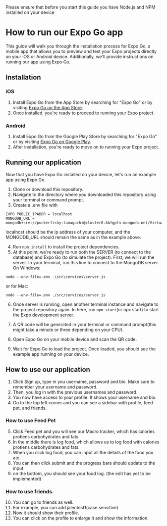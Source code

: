 Please ensure that before you start this guide you have Node.js and NPM installed on your device
# How to run our Expo Go app

This guide will walk you through the installation process for Expo Go, a mobile app that allows you to preview and test your Expo projects directly on your iOS or Android device. Additionally, we'll provide instructions on running our app using Expo Go.

## Installation

### iOS

1. Install Expo Go from the App Store by searching for "Expo Go" or by visiting [Expo Go on the App Store](https://apps.apple.com/us/app/expo-go/id982107779).
2. Once installed, you're ready to proceed to running your Expo project.

### Android

1. Install Expo Go from the Google Play Store by searching for "Expo Go" or by visiting [Expo Go on Google Play](https://play.google.com/store/apps/details?id=host.exp.exponent).
2. After installation, you're ready to move on to running your Expo project.

## Running our application

Now that you have Expo Go installed on your device, let's run an example app using Expo Go.

1. Clone or download this repository.
2. Navigate to the directory where you downloaded this repository using your terminal or command prompt.
3. Create a .env file with 
```
EXPO_PUBLIC_IPADDR = localhost
MONGODB_URL = mongodb+srv://puckerfishy:tamagachi@cluster0.kbfgpln.mongodb.net/VirtualPetDatabase
```
localhost should be the ip address of your computer, and the MONGODB_URL should remain the same as in the example above. 

4. Run `npm install` to install the project dependencies.
5. At this point, we're ready to run both the SERVER (to connect to the database) and Expo Go (to simulate the project). 
First, we will run the server. In your terminal, run this line to connect to the MongoDB server.
  On Windows:
  ```
  node --env-file=.env .\src\services\server.js
  ```
  or for Mac:
  ```
  node --env-file=.env ./src/services/server.js
  ```

6. Once server is running, open another terminal instance and navigate to the project repository again. In here, run `npm start`(or npx start) to start the Expo development server.

7. A QR code will be generated in your terminal or command prompt(this might take a minute or three depending on your CPU).
8. Open Expo Go on your mobile device and scan the QR code.
9. Wait for Expo Go to load the project. Once loaded, you should see the example app running on your device.

## How to use our application
1. Click Sign up, type in you username, password and bio. Make sure to remember your username and password.
2. Then, you log in with the previous usernames and password.
3. You now have access to your profile. It shows your username and bio.
4. Go to the top left corner and you can see a sidebar with profile, feed pet, and friends.
### How to use Feed Pet
5. Click Feed pet and you will see our Macro tracker, which has calories protiens carbohydrates and fats.
6. In the middle there is log food, which allows us to log food with calories protiens carbohydrates and fats.
7. When you click log food, you can input all the details of the food you ate.
8. You can then click submit and the progress bars should update to the input.
9. on the bottom, you should see your food log. (the edit has yet to be implemented)
### How to use friends.
10. You can go to friends as well.
11. For example, you can add jalentest1(case sensitive)
12. Now it should show their profile.
13. You can click on the profile to enlarge it and show the information. 
